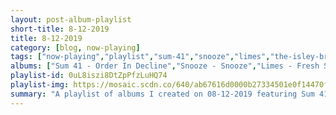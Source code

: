 ```yaml
---
layout: post-album-playlist
short-title: 8-12-2019
title: 8-12-2019
category: [blog, now-playing]
tags: ["now-playing","playlist","sum-41","snooze","limes","the-isley-brothers","various-artists","various-artists","various-artists","various-artists","tool","pete-yorn"]
albums: ["Sum 41 - Order In Decline","Snooze - Snooze","Limes - Fresh Squeezed","The Isley Brothers - 3+3","Various Artists - Chief","Various Artists - Care Package","Various Artists - Do You Feel Me?","Various Artists - The Big Day","TOOL - 10,000 Days","Pete Yorn - Caretakers"]
playlist-id: 0uL8iszi8DtZpPfzLuHQ74
playlist-img: https://mosaic.scdn.co/640/ab67616d0000b27334501e0f14470fd06ff516d3ab67616d0000b273494d095cc4f1cd9eb06a0d1fab67616d0000b2739d1d0e64081ea5c0927d6051ab67616d0000b273b15cae5908c5f91c88117811
summary: "A playlist of albums I created on 08-12-2019 featuring Sum 41, Snooze, Limes, The Isley Brothers, Various Artists, Various Artists, Various Artists, Various Artists, TOOL, and Pete Yorn"
---
```

